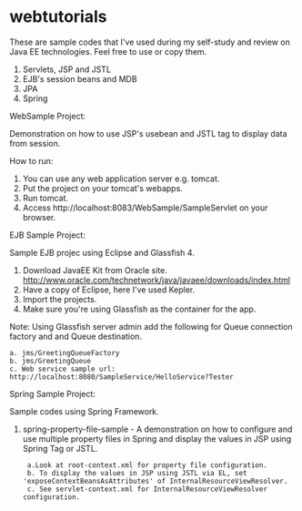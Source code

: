 webtutorials
============

These are sample codes that I've used during my self-study and review on Java EE technologies.
Feel free to use or copy them.

1. Servlets, JSP and JSTL
2. EJB's session beans and MDB
3. JPA
4. Spring

WebSample Project:

Demonstration on how to use JSP's usebean and JSTL tag to display data from session.

How to run:

1. You can use any web application server e.g. tomcat.
2. Put the project on your tomcat's webapps.
3. Run tomcat.
4. Access http://localhost:8083/WebSample/SampleServlet on your browser.

EJB Sample Project:

Sample EJB projec using Eclipse and Glassfish 4.

1. Download JavaEE Kit from Oracle site. http://www.oracle.com/technetwork/java/javaee/downloads/index.html
2. Have a copy of Eclipse, here I've used Kepler.
3. Import the projects.
4. Make sure you're using Glassfish as the container for the app.

Note: Using Glassfish server admin add the following for Queue connection factory and and Queue destination.

	a. jms/GreetingQueueFactory
	b. jms/GreetingQueue
	c. Web service sample url: http://localhost:8080/SampleService/HelloService?Tester

Spring Sample Project:

Sample codes using Spring Framework.

1. spring-property-file-sample - A demonstration on how to configure and use multiple property files in Spring and display the values in JSP using Spring Tag or JSTL.

		a.Look at root-context.xml for property file configuration.
		b. To display the values in JSP using JSTL via EL, set 'exposeContextBeansAsAttributes' of InternalResourceViewResolver.
		c. See servlet-context.xml for InternalResourceViewResolver configuration.
